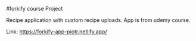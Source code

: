 #forkify course Project

Recipe application with custom recipe uploads.
App is from udemy course.

Link: https://forkify-app-piotr.netlify.app/

